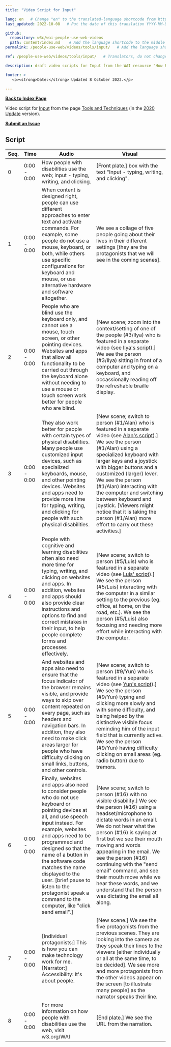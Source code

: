 ```yaml
---
title: "Video Script for Input"

lang: en   # Change "en" to the translated-language shortcode from https://www.iana.org/assignments/language-subtag-registry/language-subtag-registry
last_updated: 2022-10-08   # Put the date of this translation YYYY-MM-DD (with month in the middle)

github:
  repository: w3c/wai-people-use-web-videos
  path: content/index.md    # Add the language shortcode to the middle of the filename, for example: content/index.fr.md
permalink: /people-use-web/videos/tools/input/   # Add the language shortcode to the end, with no slash at end, for example: /link/to/page/fr

ref: /people-use-web/videos/tools/input/   # Translators, do not change this

description: draft video scripts for Input from the WAI resource "How People with Disabilities Use the Web"

footer: >
   <p><strong>Date:</strong> Updated 8 October 2022.</p>

---
```


**[Back to Index Page](../../)**

Video script for [Input](https://deploy-preview-113--wai-people-use-web.netlify.app/people-use-web/tools-techniques-input/) from the page [Tools and Techniques](https://deploy-preview-113--wai-people-use-web.netlify.app/people-use-web/tools-techniques/) (in the [2020 Update](https://github.com/w3c/wai-people-use-web/wiki/Persona-development) version).

**[Submit an Issue](https://github.com/w3c/wai-people-use-web-videos/issues/new?title=[Input])**

## Script

| Seq. | Time | Audio | Visual |
| --- | --- | --- | --- |
| 0 | 0:00 - 0:00 | How people with disabilities use the web; input - typing, writing, and clicking. | [Front plate.] box with the text "Input - typing, writing, and clicking". |
| 1 | 0:00 - 0:00 | When content is designed right, people can use different approaches to enter text and activate commands. For example, some people do not use a mouse, keyboard, or both, while others use specific configurations for keyboard and mouse, or use alternative hardware and software altogether. | We see a collage of five people going about their lives in their different settings [they are the protagonists that we will see in the coming scenes]. |
| 2 | 0:00 - 0:00 | People who are blind use the keyboard only, and cannot use a mouse, touch screen, or other pointing devices. Websites and apps that allow all functionality to be carried out through the keyboard alone without needing to use a mouse or touch screen work better for people who are blind. | [New scene; zoom into the context/setting of one of the people (#3/Ilya) who is featured in a separate video (see [Ilya's script](https://wai-people-use-web-videos.netlify.app/people-use-web/videos/stories/ilya/)).] We see the person (#3/Ilya) sitting in front of a computer and typing on a keyboard, and occassionally reading off the refreshable braille display. |
| 3 | 0:00 - 0:00 | They also work better for people with certain types of physical disabilities. Many people use customized input devices, such as specialized keyboards, mouse, and other pointing devices. Websites and apps need to provide more time for typing, writing, and clicking for people with such physical disabilities. | [New scene; switch to person (#1/Alan) who is featured in a separate video (see [Alan's script](https://wai-people-use-web-videos.netlify.app/people-use-web/videos/stories/alan/)).] We see the person (#1/Alan) using a specialized keyboard with larger keys and a joystick with bigger buttons and a customized (larger) lever. We see the person (#1/Alan) interacting with the computer and switching between keyboard and joystick. [Viewers might notice that it is taking the person (#1/Alan) more effort to carry out these activities.] |
| 4 | 0:00 - 0:00 | People with cognitive and learning disabilities often also need more time for typing, writing, and clicking on websites and apps. In addition, websites and apps should also provide clear instructions and options to find and correct mistakes in their input, to help people complete forms and processes effectively. | [New scene; switch to person (#5/Luis) who is featured in a separate video (see [Luis' script](https://wai-people-use-web-videos.netlify.app/people-use-web/videos/stories/luis/)).] We see the person (#5/Luis) interacting with the computer in a similar setting to the previous (eg. office, at home, on the road, etc.). We see the person (#5/Luis) also focusing and needing more effort while interacting with the computer. |
| 5 | 0:00 - 0:00 | And websites and apps also need to ensure that the focus indicator of the browser remains visible, and provide ways to skip over content repeated on every page, such as headers and navigation bars. In addition, they also need to make click areas larger for people who have difficulty clicking on small links, buttons, and other controls. | [New scene; switch to person (#9/Yun) who is featured in a separate video (see [Yun's script](https://wai-people-use-web-videos.netlify.app/people-use-web/videos/stories/yun/)).] We see the person (#9/Yun) typing and clicking more slowly and with some difficulty, and being helped by the distinctive visible focus reminding him of the input field that is currently active. We see the person (#9/Yun) having difficulty clicking on small areas (eg. radio button) due to tremors. |
| 6 | 0:00 - 0:00 | Finally, websites and apps also need to consider people who do not use keyboard or pointing devices at all, and use speech input instead. For example, websites and apps need to be programmed and designed so that the name of a button in the software code matches the name displayed to the user. [brief pause to listen to the protagonist speak a command to the computer, like "click send email".] | [New scene; switch to person (#16) with no visible disability.] We see the person (#16) using a headset/microphone to dictate words in an email. We do not hear what the person (#16) is saying at first but we see their mouth moving and words appearing in the email. We see the person (#16) continuing with the "send email" command, and see their mouth move while we hear these words, and we understand that the person was dictating the email all along. |
| 7 | 0:00 - 0:00 | [Individual protagonists:] This is how you can make technology work for me. [Narrator:] Accessibility: It's about people. | [New scene.] We see the five protagonists from the previous scenes. They are looking into the camera as they speak their lines to the viewers [either individually or all at the same time, to be decided]. We see more and more protagonists from the other videos appear on the screen [to illustrate many people] as the narrator speaks their line. |
| 8 | 0:00 - 0:00 | For more information on how people with disabilities use the web, visit w3.org/WAI | [End plate.] We see the URL from the narration. |
